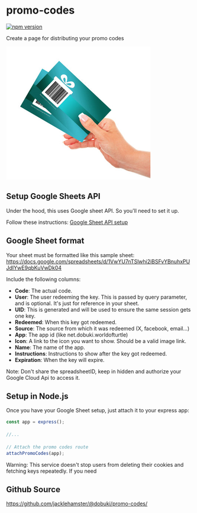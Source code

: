 # promo-codes

[![npm version](https://badge.fury.io/js/@dobuki/promo-codes.svg)](https://www.npmjs.com/package/@dobuki/promo-codes)

Create a page for distributing your promo codes

![icon](icon.png)

## Setup Google Sheets API

Under the hood, this uses Google sheet API. So you'll need to set it up.

Follow these instructions: [Google Sheet API setup](https://github.com/jacklehamster/google-sheet-db?tab=readme-ov-file#setup)

## Google Sheet format

Your sheet must be formatted like this sample sheet:
<https://docs.google.com/spreadsheets/d/1VwYU7nTSlwhi2iBSFvYBnuhxPUJdIYwE9qbKuVwDk04>

Include the following columns:

- **Code**: The actual code.
- **User**: The user redeeming the key. This is passed by query parameter, and is optional. It's just for reference in your sheet.
- **UID**: This is generated and will be used to ensure the same session gets one key.
- **Redeemed**: When this key got redeemed.
- **Source**: The source from which it was redeemed (X, facebook, email...)
- **App**: The app id (like net.dobuki.worldofturtle)
- **Icon**: A link to the icon you want to show. Should be a valid image link.
- **Name**: The name of the app.
- **Instructions**: Instructions to show after the key got redeemed.
- **Expiration**: When the key will expire.

Note: Don't share the spreadsheetID, keep in hidden and authorize your Google Cloud Api to access it.

## Setup in Node.js

Once you have your Google Sheet setup, just attach it to your express app:

```javascript
const app = express();

//...

// Attach the promo codes route
attachPromoCodes(app);
```

Warning: This service doesn't stop users from deleting their cookies and fetching keys repeatedly. If you need 

## Github Source

<https://github.com/jacklehamster/@dobuki/promo-codes/>
